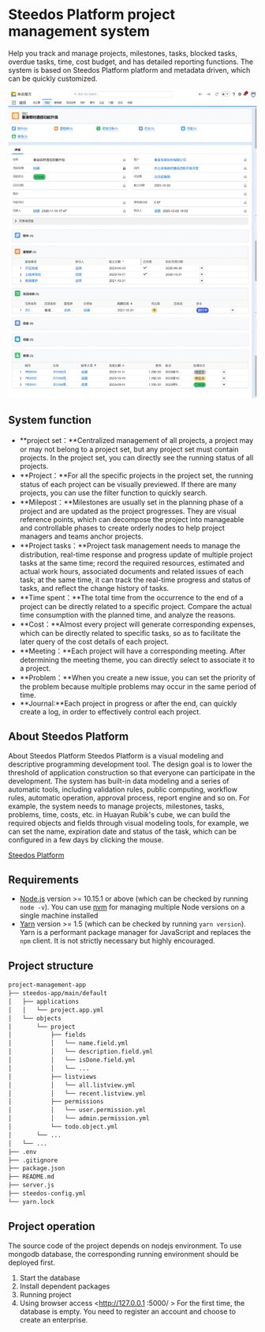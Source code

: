 # Steedos Platform project management system

Help you track and manage projects, milestones, tasks, blocked tasks, overdue tasks, time, cost budget, and has detailed reporting functions. The system is based on Steedos Platform platform and metadata driven, which can be quickly customized.

![project](/docs/images-10/project.png)

## System function

- **project set：**Centralized management of all projects, a project may or may not belong to a project set, but any project set must contain projects. In the project set, you can directly see the running status of all projects.
- **Project：**For all the specific projects in the project set, the running status of each project can be visually previewed. If there are many projects, you can use the filter function to quickly search.
- **Milepost：**Milestones are usually set in the planning phase of a project and are updated as the project progresses. They are visual reference points, which can decompose the project into manageable and controllable phases to create orderly nodes to help project managers and teams anchor projects.
- **Project tasks：**Project task management needs to manage the distribution, real-time response and progress update of multiple project tasks at the same time; record the required resources, estimated and actual work hours, associated documents and related issues of each task; at the same time, it can track the real-time progress and status of tasks, and reflect the change history of tasks.
- **Time spent：**The total time from the occurrence to the end of a project can be directly related to a specific project. Compare the actual time consumption with the planned time, and analyze the reasons.
- **Cost：**Almost every project will generate corresponding expenses, which can be directly related to specific tasks, so as to facilitate the later query of the cost details of each project.
- **Meeting：**Each project will have a corresponding meeting. After determining the meeting theme, you can directly select to associate it to a project.
- **Problem：**When you create a new issue, you can set the priority of the problem because multiple problems may occur in the same period of time.
- **Journal:**Each project in progress or after the end, can quickly create a log, in order to effectively control each project.

## About  Steedos Platform

About  Steedos Platform
Steedos Platform is a visual modeling and descriptive programming development tool. The design goal is to lower the threshold of application construction so that everyone can participate in the development. The system has built-in data modeling and a series of automatic tools, including validation rules, public computing, workflow rules, automatic operation, approval process, report engine and so on.
For example, the system needs to manage projects, milestones, tasks, problems, time, costs, etc. in Huayan Rubik's cube, we can build the required objects and fields through visual modeling tools, for example, we can set the name, expiration date and status of the task, which can be configured in a few days by clicking the mouse.


[Steedos Platform ](https://www.steedos.com/help/)

## Requirements

- [Node.js](https://nodejs.org/en/download/) version >= 10.15.1 or above (which can be checked by running `node -v`). You can use [nvm](https://github.com/nvm-sh/nvm) for managing multiple Node versions on a single machine installed
- [Yarn](https://yarnpkg.com/en/) version >= 1.5 (which can be checked by running `yarn version`). Yarn is a performant package manager for JavaScript and replaces the `npm` client. It is not strictly necessary but highly encouraged.


## Project structure

```sh
project-management-app
├── steedos-app/main/default
│   ├── applications
│   │   └── project.app.yml
│   └── objects
│       └── project
│           ├── fields
│           │   └── name.field.yml
│           │   └── description.field.yml
│           │   └── isDone.field.yml
│           │   └── ...
│           ├── listviews
│           │   └── all.listview.yml
│           │   └── recent.listview.yml
│           ├── permissions
│           │   └── user.permission.yml
│           │   └── admin.permission.yml
│           └── todo.object.yml
│       └── ...
│   └── ...
├── .env
├── .gitignore
├── package.json
├── README.md
├── server.js
├── steedos-config.yml
└── yarn.lock
```

## Project operation

The source code of the project depends on nodejs environment. To use mongodb database, the corresponding running environment should be deployed first.

  1. Start the database  
  2. Install dependent packages
  3. Running project
  4. Using browser access <http://127.0.0.1 :5000/ >   For the first time, the database is empty. You need to register an account and choose to create an enterprise.

